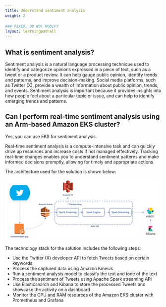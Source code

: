```yaml
---
title: Understand sentiment analysis
weight: 2

### FIXED, DO NOT MODIFY
layout: learningpathall
---
```


## What is sentiment analysis?

Sentiment analysis is a natural language processing technique used to identify and categorize opinions expressed in a piece of text, such as a tweet or a product review. It can help gauge public opinion, identify trends and patterns, and improve decision-making. Social media platforms, such as Twitter (X), provide a wealth of information about public opinion, trends, and events. Sentiment analysis is important because it provides insights into how people feel about a particular topic or issue, and can help to identify emerging trends and patterns.

## Can I perform real-time sentiment analysis using an Arm-based Amazon EKS cluster?

Yes, you can use EKS for sentiment analysis. 

Real-time sentiment analysis is a compute-intensive task and can quickly drive up resources and increase costs if not managed effectively. Tracking real-time changes enables you to understand sentiment patterns and make informed decisions promptly, allowing for timely and appropriate actions.

The architecture used for the solution is shown below:

![sentiment analysis #center](_images/Sentiment-Analysis.png)

The technology stack for the solution includes the following steps:

- Use the Twitter (X) developer API to fetch Tweets based on certain keywords
- Process the captured data using Amazon Kinesis
- Run a sentiment analysis model to classify the text and tone of the text
- Process the sentiment of Tweets using Apache Spark streaming API
- Use Elasticsearch and Kibana to store the processed Tweets and showcase the activity on a dashboard
- Monitor the CPU and RAM resources of the Amazon EKS cluster with Prometheus and Grafana
